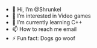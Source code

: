 - 👋 Hi, I’m @Shrunkel
- 👀 I’m interested in Video games
- 🌱 I’m currently learning C++
- 📫 How to reach me email
- ⚡ Fun fact: Dogs go woof

<!---
Shrunkel/Shrunkel is a ✨ special ✨ repository because its `README.md` (this file) appears on your GitHub profile.
You can click the Preview link to take a look at your changes.
--->
